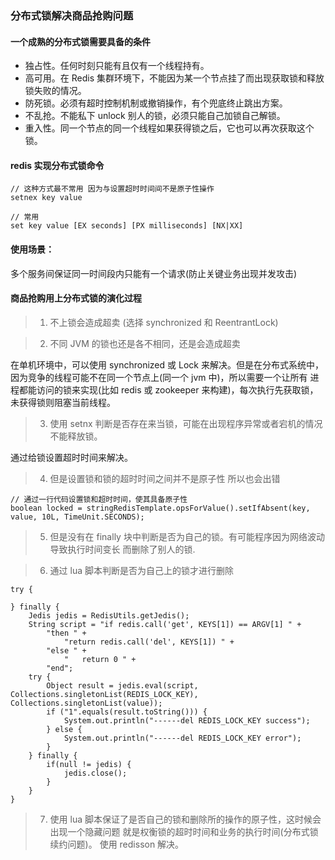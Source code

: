 
### 分布式锁解决商品抢购问题

#### 一个成熟的分布式锁需要具备的条件

* 独占性。任何时刻只能有且仅有一个线程持有。
* 高可用。在 Redis 集群环境下，不能因为某一个节点挂了而出现获取锁和释放锁失败的情况。
* 防死锁。必须有超时控制机制或撤销操作，有个兜底终止跳出方案。
* 不乱抢。不能私下 unlock 别人的锁，必须只能自己加锁自己解锁。
* 重入性。同一个节点的同一个线程如果获得锁之后，它也可以再次获取这个锁。

#### redis 实现分布式锁命令

```
// 这种方式最不常用 因为与设置超时时间间不是原子性操作
setnex key value

// 常用
set key value [EX seconds] [PX milliseconds] [NX|XX] 
```

#### 使用场景：

多个服务间保证同一时间段内只能有一个请求(防止关键业务出现并发攻击)

#### 商品抢购用上分布式锁的演化过程

> 1. 不上锁会造成超卖 (选择 synchronized 和 ReentrantLock)

> 2. 不同 JVM 的锁也还是各不相同，还是会造成超卖

在单机环境中，可以使用 synchronized 或 Lock 来解决。但是在分布式系统中，因为竞争的线程可能不在同一个节点上(同一个 jvm 中)，所以需要一个让所有
进程都能访问的锁来实现(比如 redis 或 zookeeper 来构建)，每次执行先获取锁，未获得锁则阻塞当前线程。

> 3. 使用 setnx 判断是否存在来当锁，可能在出现程序异常或者宕机的情况不能释放锁。

通过给锁设置超时时间来解决。

> 4. 但是设置锁和锁的超时时间之间并不是原子性 所以也会出错

```
// 通过一行代码设置锁和超时时间，使其具备原子性
boolean locked = stringRedisTemplate.opsForValue().setIfAbsent(key, value, 10L, TimeUnit.SECONDS);
```

> 5. 但是没有在 finally 块中判断是否为自己的锁。有可能程序因为网络波动导致执行时间变长 而删除了别人的锁.

> 6. 通过 lua 脚本判断是否为自己上的锁才进行删除

```
try {

} finally {            
    Jedis jedis = RedisUtils.getJedis();           
    String script = "if redis.call('get', KEYS[1]) == ARGV[1] " +                    
        "then " +                    
            "return redis.call('del', KEYS[1]) " +                    
        "else " +                    
            "   return 0 " +                    
        "end";            
    try {                
        Object result = jedis.eval(script, Collections.singletonList(REDIS_LOCK_KEY), Collections.singletonList(value));                
        if ("1".equals(result.toString())) {                    
            System.out.println("------del REDIS_LOCK_KEY success");                
        } else {                    
            System.out.println("------del REDIS_LOCK_KEY error");                
        }            
    } finally {                
        if(null != jedis) {                    
            jedis.close();                
        }            
    }        
}
```

> 7. 使用 lua 脚本保证了是否自己的锁和删除所的操作的原子性，这时候会出现一个隐藏问题 就是权衡锁的超时时间和业务的执行时间(分布式锁续约问题)。
> 使用 redisson 解决。

